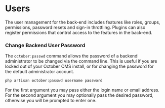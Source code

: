 # Users

The user management for the back-end includes features like roles, groups, permissions, password resets and sign-in throttling. Plugins can also register permissions that control access to the features in the back-end.

### Change Backend User Password

The `october:passwd` command allows the password of a backend administrator to be changed via the command line. This is useful if you are locked out of your October CMS install, or for changing the password for the default administrator account.

```bash
php artisan october:passwd username password
```

For the first argument you may pass either the login name or email address. For the second argument you may optionally pass the desired password, otherwise you will be prompted to enter one.
